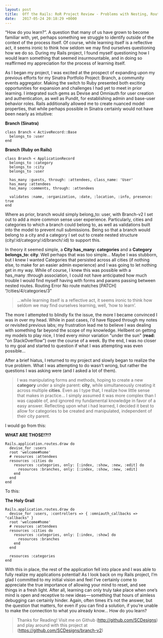 ```yaml
---
layout: post
title:  Off the Rails: RoR Project Review - Problems with Nesting, Routing & More
date:   2017-05-24 20:18:29 +0000
---
```


“How do you learn?”. A question that many of us have grown to become familiar with, yet, perhaps something we struggle to identify outside of the context of the process itself. Of course, while learning itself is a reflective act, it seems ironic to think how seldom we may find ourselves questioning how we do so. During my Rails project, I found myself questioning how I would learn something that seemed insurmountable, and in doing so reaffirmed my appreciation for the process of learning itself.

As I began my project, I was excited at the prospect of expanding upon my previous efforts for my Sinatra Portfolio Project: Branch, a community events aggregator. Making the switch to Ruby presented both exciting opportunities for expansion and challenges I had yet to meet in prior learning. I integrated such gems as Devise and Omniauth for user creation and authentication, as well as Pundit, for establishing admin and base-user behavior roles. Rails additionally allowed me to create nuanced model properties, that while perhaps possible in Sinatra certainly would not have been nearly as intuitive:

**Branch (Sinatra)**
```
class Branch < ActiveRecord::Base
  belongs_to :user
end
```
**Branch (Ruby on Rails)**
```
class Branch < ApplicationRecord
  belongs_to :category
  belongs_to :city
  belongs_to :user

  has_many :guests, through: :attendees, class_name: 'User'
  has_many :attendees
  has_many :comments, through: :attendees

  validates :name, :organization, :date, :location, :info, presence: true
end
```

Where as prior, branch would simply belong_to: user, with Branch-v2 I set out to add a more common sense user experience. Particularly, cities and categories to which a branch could belong to, as well as validations built into the model to prevent null submissions. Being so that a branch would belong to a city and a category I set out to create nested structure (city/:id/category/:id/branch/:id) to support this.

In theory it seemed simple, a **City has_many: categories** and a **Category belongs_to: city**. Well perhaps that was too simple... Maybe I was stubborn, but I knew I wanted Categories that persisted across all cities (if nothing else, to make for an easier admin experience) and I was going to let nothing get in my way. While of course, I knew this was possible with a has_many :through association, I could not have anticipated how much trouble I would find myself having with forms and params passing between nested routes.
Routing Error
No route matches [PATCH] “/cities/4/categories/3”

> …while learning itself is a reflective act, it seems ironic to think how seldom we may find ourselves learning, well, ‘how to learn’.

The more I attempted to blindly fix the issue, the more I became convinced I was in over my head. While in past cases, I'd have flipped through my notes or revisited previous labs; my frustration lead me to believe I was dealing with something far beyond the scope of my knowledge. Hellbent on getting my models to play nice, I tried every minor variation "under the sun" (**read:** "on StackOverflow") over the course of a week. By the end, I was no closer to my goal and started to question if what I was attempting was even possible...

After a brief hiatus, I returned to my project and slowly began to realize the true problem. What I was attempting to do wasn’t wrong, but rather the questions I was asking were (and I asked a lot of them).
> I was manipulating forms and methods, hoping to create a new **category** under a single parent: **city**, while simultaneously creating it across multiple **cities**.
Even as I type that, I realize how little sense that makes in practice… I simply assumed it was more complex than I was capable of, and ignored my fundamental knowledge in favor of a easy answer. Reflecting upon what i had learned, I decided it best to allow for categories to be created and manipulated, independent of their city parent.

I would go from this:

**WHAT ARE THOSE!?!?**
```
Rails.application.routes.draw do
  devise_for :users
  root 'welcome#home'
  # resources :attendees
  resources :cities do
    resources :categories, only: [:index, :show, :new, :edit] do
      resources :branches, only: [:index, :show, :new, :edit]
    end
  end
end
```

To this:

**The Holy Grail**
```
Rails.application.routes.draw do
  devise_for :users, :controllers => { :omniauth_callbacks => "callbacks" }
  root 'welcome#home'
  # resources :attendees
  resources :cities do
    resources :categories, only: [:index, :show] do
      resources :branches
    end
  end

  resources :categories
end
```

With this in place, the rest of the application fell into place and I was able to fully realize my applications potential! As I look back on my Rails project, I’m glad I committed to my initial vision and feel I’ve certainly come to appreciate the true importance of allowing your mind to reset, and see things in a fresh light. After all, learning can only truly take place when one’s mind is open and receptive to new ideas — something that hours of aimless debugging can certainly hinder. Again, often times it’s not the answer, but the question that matters, for even if you can find a solution, if you’re unable to make the connection to what you already know… How do you learn?

> Thanks for Reading! Visit me on Github (http://github.com/SCDesigns) and play around with this project at (https://github.com/SCDesigns/branch-v2)
